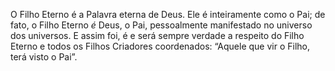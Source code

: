 ﻿O Filho Eterno é a Palavra eterna de Deus. Ele é inteiramente como o Pai; de fato, o Filho Eterno <I>é </I>Deus, o Pai, pessoalmente manifestado no universo dos universos. E assim foi, é e será sempre verdade a respeito do Filho Eterno e todos os Filhos Criadores coordenados: “Aquele que vir o Filho, terá visto o Pai”.